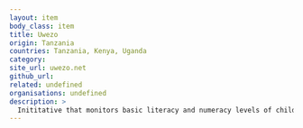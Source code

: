 ```yaml
---
layout: item
body_class: item
title: Uwezo
origin: Tanzania
countries: Tanzania, Kenya, Uganda
category: 
site_url: uwezo.net
github_url: 
related: undefined
organisations: undefined
description: >
  Inititative that monitors basic literacy and numeracy levels of children aged 5-16 years across East Africa
---
```

